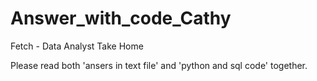 # Answer_with_code_Cathy
Fetch - Data Analyst Take Home

Please read both 'ansers in text file' and 'python and sql code' together.
